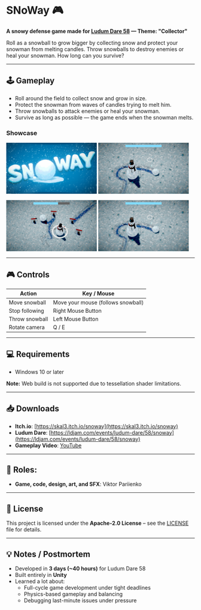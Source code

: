 # SNoWay 🎮

**A snowy defense game made for [Ludum Dare 58](https://ldjam.com/events/ludum-dare/58) — Theme: "Collector"**

Roll as a snowball to grow bigger by collecting snow and protect your snowman from melting candles. Throw snowballs to destroy enemies or heal your snowman. How long can you survive?

---

## 🕹️ Gameplay

- Roll around the field to collect snow and grow in size.
- Protect the snowman from waves of candles trying to melt him.
- Throw snowballs to attack enemies or heal your snowman.
- Survive as long as possible — the game ends when the snowman melts.

### Showcase

<p float="left">
  <img src="Screenshots/SNoWayTitleDefault.png" width="48%", alt="Cover Image"/>
  <img src="Screenshots/1.jpg" width="48%" />
</p>
<p float="left">
  <img src="Screenshots/2.jpg" width="48%" />
  <img src="Screenshots/1.jpg" width="48%" />
</p>

---

## 🎮 Controls

| Action           | Key / Mouse              |
|-----------------|-------------------------|
| Move snowball    | Move your mouse (follows snowball) |
| Stop following   | Right Mouse Button       |
| Throw snowball   | Left Mouse Button        |
| Rotate camera    | Q / E                   |

---

## 💻 Requirements

- Windows 10 or later

**Note:** Web build is not supported due to tessellation shader limitations.

---

## 📥 Downloads

- **Itch.io**: [https://skal3.itch.io/snoway](https://skal3.itch.io/snoway)  
- **Ludum Dare**: [https://ldjam.com/events/ludum-dare/58/snoway](https://ldjam.com/events/ludum-dare/58/snoway)  
- **Gameplay Video**: [YouTube](https://www.youtube.com/watch?v=M-LARtJGn4Q)

---

## 🎨 Roles:

- **Game, code, design, art, and SFX**: Viktor Pariienko  

---

## 📜 License

This project is licensed under the **Apache-2.0 License** – see the [LICENSE](LICENSE) file for details.

---

## 💡 Notes / Postmortem

- Developed in **3 days (~40 hours)** for Ludum Dare 58
- Built entirely in **Unity**
- Learned a lot about:
  - Full-cycle game development under tight deadlines
  - Physics-based gameplay and balancing
  - Debugging last-minute issues under pressure
